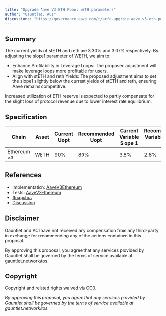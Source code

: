 ```yaml
---
title: "Upgrade Aave V3 ETH Poool wETH parameters"
author: "Gauntlet, ACI"
discussions: "https://governance.aave.com/t/arfc-upgrade-aave-v3-eth-pool-weth-parameters/15110"
---
```


## Summary

The current yields of stETH and reth are 3.30% and 3.07% respectively. By adjusting the slope1 parameter of WETH, we aim to:

- Enhance Profitability in Leverage Loops: The proposed adjustment will make leverage loops more profitable for users.
- Align with stETH and reth Yields: The proposed adjustment aims to set the slope1 slightly below the current yields of stETH and reth, ensuring Aave remains competitive.

Increased utilization of ETH reserve is expected to partly compensate for the slight loss of protocol revenue due to lower interest rate equilibrium.

## Specification

| Chain       | Asset | Current Uopt | Recommended Uopt | Current Variable Slope 1 | Recommended Variable Slope 1 |
| ----------- | ----- | ------------ | ---------------- | ------------------------ | ---------------------------- |
| Ethereum v3 | WETH  | 90%          | 80%              | 3.8%                     | 2.8%                         |

## References

- Implementation: [AaveV3Ethereum](https://github.com/bgd-labs/aave-proposals-v3/blob/41f231cff476ad2c1c290b65e3577af9e2708f0c/src/20231031_AaveV3Ethereum_UpgradeAaveV3ETHPooolWETHParameters/AaveV3Ethereum_UpgradeAaveV3ETHPooolWETHParameters_20231031.sol)
- Tests: [AaveV3Ethereum](https://github.com/bgd-labs/aave-proposals-v3/blob/41f231cff476ad2c1c290b65e3577af9e2708f0c/src/20231031_AaveV3Ethereum_UpgradeAaveV3ETHPooolWETHParameters/AaveV3Ethereum_UpgradeAaveV3ETHPooolWETHParameters_20231031.t.sol)
- [Snapshot](https://snapshot.org/#/aave.eth/proposal/0x192a24fd2b3e1860ce4570c0773d82ab895d27cabf48dddd9bafba7e4e13851e)
- [Discussion](https://governance.aave.com/t/arfc-upgrade-aave-v3-eth-pool-weth-parameters/15110)

## Disclaimer

Gauntlet and ACI have not received any compensation from any third-party in exchange for recommending any of the actions contained in this proposal.

By approving this proposal, you agree that any services provided by Gauntlet shall be governed by the terms of service available at gauntlet.network/tos.

## Copyright

Copyright and related rights waived via [CC0](https://creativecommons.org/publicdomain/zero/1.0/).

_By approving this proposal, you agree that any services provided by Gauntlet shall be governed by the terms of service available at gauntlet.network/tos._
